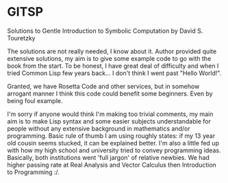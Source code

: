 GITSP
=====

Solutions to Gentle Introduction to Symbolic Computation by David S. Touretzky

The solutions are not really needed, I know about it. Author provided quite
extensive solutions, my aim is to give some example code to go with the book
from the start. To be honest, I have great deal of difficulty and when I tried
Common Lisp few years back... I don't think I went past "Hello World!".

Granted, we have Rosetta Code and other services, but in somehow arrogant manner
I think this code could benefit some beginners. Even by being foul example.

I'm sorry if anyone would think I'm making too trivial comments, my main aim
is to make Lisp syntax and some easier subjects understandable for people without
any extensive background in mathematics and/or programming. Basic rule of thumb
I am using roughly states: if my 13 year old cousin seems stucked, it can be
explained better. I'm also a little fed up with how my high school and university
tried to convey programming ideas. Basically, both institutions went 'full jargon'
of relative newbies. We had higher passing rate at Real Analysis and Vector Calculus
then Introduction to Programming :/.